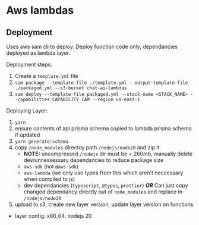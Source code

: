 # Aws lambdas

## Deployment

Uses aws sam cli to deploy. Deploy function code only, dependancies deployed as lambda layer.

Deployment steps:

1. Create a `template.yml` file
1. `sam package --template-file ./template.yml --output-template-file ./packaged.yml --s3-bucket chat-ai-lambdas`
1. `sam deploy --template-file packaged.yml --stack-name <STACK_NAME> --capabilities CAPABILITY_IAM --region us-east-1`

Deploying Layer:

1. `yarn`
1. ensure contents of api prisma schema copied to lambda prisma schema if updated
1. `yarn generate:schema`
1. copy `/node_modules` directoy path `/nodejs/node20` and zip it
    - **NOTE:** uncompressed `/nodejs` dir must be < 260mb, manually delete dev/unnessessary dependancies to reduce package size
    - `aws-sdk` (not `@aws-sdk`)
    - `aws-lambda` (we only use types from this which aren't neccessary when compiled to js)
    - dev dependancies (`typescript`, `@types`, `prettier`)
***OR*** Can just copy changed dependancy directly out of `node_modules` and replace in `/nodejs/node20`
1. upload to s3, create new layer version, update layer version on functions
- layer config: x86_64, nodejs 20

